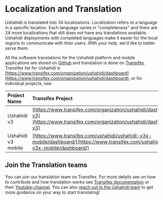 # Localization and Translation

Ushahidi is translated into 34 localizations. Localization refers to a language in a specific location. Each language varies in "completeness" and there are 24 more localizations that still does not have any translations available. Ushahidi deployments with completed languages make it easier for the local regions to communicate with their users. With your help, we'd like to better serve them.

All the software translations for the Ushahidi platform and mobile applications are stored on [Github](https://github.com/ushahidi/Ushahidi-Localizations) and translation is done on [Transifex](https://www.transifex.com/). Transifex list for Ushahidi is [https://www.transifex.com/organization/ushahidi/dashboard](https://www.transifex.com/organization/ushahidi/dashboard), or for individual projects, see:

| Project Name | Transifex Project |
| :--- | :--- |
| Ushahidi v3 | [https://www.transifex.com/organization/ushahidi/dashboard/ushahidi-v3](https://www.transifex.com/organization/ushahidi/dashboard/ushahidi-v3) |
| Ushahidi v3 mobile | [https://www.transifex.com/ushahidi/ushahidi-v3x-mobile/dashboard/](https://www.transifex.com/ushahidi/ushahidi-v3x-mobile/dashboard/) |

## Join the Translation teams <a id="LocalizationandTranslation-JointheTranslationteams"></a>

You can join our translation team on Transifex. For more details see on how to contribute and how translation works see [Transifex documentation](https://docs.transifex.com) or their [Youtube-channel](https://www.youtube.com/channel/UCTAijZE5WHedPZ8ZmESh9kg). You can also [reach out to the Ushahidi team](../get-in-touch.md) to get more guidance on your way to start translating!

